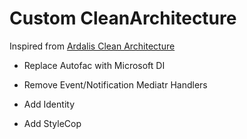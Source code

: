 # Custom CleanArchitecture

Inspired from [Ardalis Clean Architecture](https://github.com/ardalis/CleanArchitecture)

- Replace Autofac with Microsoft DI
- Remove Event/Notification Mediatr Handlers
- Add Identity

- Add StyleCop